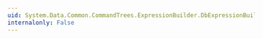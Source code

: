 ```yaml
---
uid: System.Data.Common.CommandTrees.ExpressionBuilder.DbExpressionBuilder.NotEqual(System.Data.Common.CommandTrees.DbExpression,System.Data.Common.CommandTrees.DbExpression)
internalonly: False
---
```

